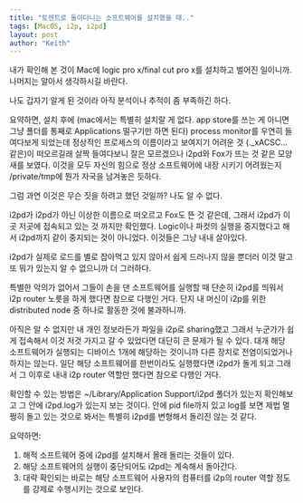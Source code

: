 ```yaml
---
title: "토렌트로 돌아다니는 소프트웨어를 설치했을 때.."
tags: [MacOS, i2p, i2pd]
layout: post
author: "Keith"
---
```


내가 확인해 본 것이 Mac에 logic pro x/final cut pro x를 설치하고 벌어진 일이니까. 나머지는 알아서 생각하시길 바란다.

나도 갑자기 알게 된 것이라 아직 분석이나 추적이 좀 부족하긴 하다.

요약하면, 설치 후에 (mac에서는 특별히 설치랄 게 없다. app store를 쓰는 게 아니면 그냥 폴더를 통째로 Applications 떨구기만 하면 된다) process monitor를 우연히 들여다보게 되었는데 정상적인 프로세스의 이름이라고 보여지기 어려운 것 (._xACSC... 같은)이 떠오르길래 살짝 들여다보니 잘은 모르겠으나 i2pd와 Fox가 뜨는 것 같은 모양새를 보였다. 이것을 모두 자신의 힘으로 정상 소프트웨어에 내장 시키기 어려웠는지 /private/tmp에 뭔가 자국을 남겨놓은 듯하다.

그럼 과연 이것은 무슨 짓을 하려고 했던 것일까? 나도 알 수 없다.

i2pd가 i2pd가 아닌 이상한 이름으로 떠오르고 Fox도 뜬 것 같은데, 그래서 i2pd가 이곳 저곳에 접속되고 있는 것 까지만 확인했다. Logic이나 파컷의 실행을 중지했다고 해서 i2pd까지 같이 중지되는 것이 아니었다. 이것들은 그냥 내내 살아있다.

i2pd가 실제로 로드를 별로 잡아먹고 있지 않아서 쉽게 드러나지 않을 뿐더러 이것 말고 또 뭐가 있는지 알 수 없으니까 더 그러하다.

특별한 악의가 없어서 그들이 손을 댄 소프트웨어를 실행할 때 단순히 i2pd를 띄워서 i2p router 노릇을 하게 했다면 참으로 다행인 거다. 단지 내 머신이 i2p를 위한 distributed node 중 하나로 활동한 것에 불과하니까.

아직은 알 수 없지만 내 개인 정보라든가 파일을 i2p로 sharing했고 그래서 누군가가 쉽게 접속해서 이것 저것 가지고 갈 수 있었다면 대단히 큰 문제가 될 수 있다. 대개 해당 소프트웨어가 실행되는 디바이스 1개에 해당하는 것이니까 다른 장치로 전염이되었거나 하지는 않는다. 일단 해당 소프트웨어를 한번이라도 실행했다면 i2pd가 돌게 되고 그래서 그 이후로 내내 i2p router 역할만 했다면 참으로 다행인 거다.

확인할 수 있는 방법은 ~/Library/Application Support/i2pd 폴더가 있는지 확인해보고 그 안에 i2pd.log가 있는지 보는 것이다. 안에 pid file까지 있고 log를 보면 제법 멀쩡히 돌고 있는 것으로 봐서는 특별히 i2pd를 변형해서 돌리진 않는 것 같다. 

요약하면:

1) 해적 소프트웨어 중에 i2pd를 설치해서 몰래 돌리는 것들이 있다.
2) 해당 소프트웨어의 실행이 중단되어도 i2pd는 계속해서 돌아간다.
3) 대략 확인되는 바로는 해당 소프트웨어 사용자의 컴퓨터를 i2p의 router 역할 정도를 강제로 수행시키는 것으로 보인다. 
